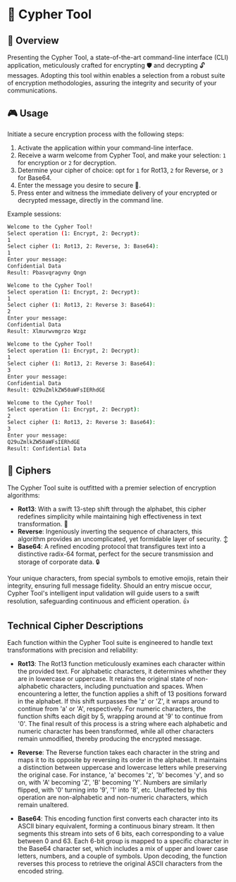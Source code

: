 # 🚀 Cypher Tool

## 🌟 Overview

Presenting the Cypher Tool, a state-of-the-art command-line interface (CLI) application, meticulously crafted for encrypting 🛡️ and decrypting 🔓 messages. Adopting this tool within enables a selection from a robust suite of encryption methodologies, assuring the integrity and security of your communications.

## 🎮 Usage

Initiate a secure encryption process with the following steps:

1. Activate the application within your command-line interface.
2. Receive a warm welcome from Cypher Tool, and make your selection: `1` for encryption or `2` for decryption.
3. Determine your cipher of choice: opt for `1` for Rot13, `2` for Reverse, or `3` for Base64.
4. Enter the message you desire to secure 📝.
5. Press enter and witness the immediate delivery of your encrypted or decrypted message, directly in the command line.

Example sessions:

```bash
Welcome to the Cypher Tool!
Select operation (1: Encrypt, 2: Decrypt):
1
Select cipher (1: Rot13, 2: Reverse, 3: Base64):
1
Enter your message:
Confidential Data
Result: Pbasvqragvny Qngn
```
```bash
Welcome to the Cypher Tool!
Select operation (1: Encrypt, 2: Decrypt):
1
Select cipher (1: Rot13, 2: Reverse 3: Base64):
2
Enter your message:
Confidential Data
Result: Xlmurwvmgrzo Wzgz
```
```bash
Welcome to the Cypher Tool!
Select operation (1: Encrypt, 2: Decrypt):
1
Select cipher (1: Rot13, 2: Reverse 3: Base64):
3
Enter your message:
Confidential Data
Result: Q29uZmlkZW50aWFsIERhdGE
```
```bash
Welcome to the Cypher Tool!
Select operation (1: Encrypt, 2: Decrypt):
2
Select cipher (1: Rot13, 2: Reverse 3: Base64):
3
Enter your message:
Q29uZmlkZW50aWFsIERhdGE
Result: Confidential Data
```
## 🧩 Ciphers

The Cypher Tool suite is outfitted with a premier selection of encryption algorithms:

- **Rot13**: With a swift 13-step shift through the alphabet, this cipher redefines simplicity while maintaining high effectiveness in text transformation. 🔄
- **Reverse**: Ingeniously inverting the sequence of characters, this algorithm provides an uncomplicated, yet formidable layer of security. ↕️
- **Base64**: A refined encoding protocol that transfigures text into a distinctive radix-64 format, perfect for the secure transmission and storage of corporate data. 🔒

Your unique characters, from special symbols to emotive emojis, retain their integrity, ensuring full message fidelity. Should an entry miscue occur, Cypher Tool's intelligent input validation will guide users to a swift resolution, safeguarding continuous and efficient operation. 👍

## Technical Cipher Descriptions

Each function within the Cypher Tool suite is engineered to handle text transformations with precision and reliability:

- **Rot13**: The Rot13 function meticulously examines each character within the provided text. For alphabetic characters, it determines whether they are in lowercase or uppercase. It retains the original state of non-alphabetic characters, including punctuation and spaces. When encountering a letter, the function applies a shift of 13 positions forward in the alphabet. If this shift surpasses the 'z' or 'Z', it wraps around to continue from 'a' or 'A', respectively. For numeric characters, the function shifts each digit by 5, wrapping around at '9' to continue from '0'. The final result of this process is a string where each alphabetic and numeric character has been transformed, while all other characters remain unmodified, thereby producing the encrypted message.

- **Reverse**: The Reverse function takes each character in the string and maps it to its opposite by reversing its order in the alphabet. It maintains a distinction between uppercase and lowercase letters while preserving the original case. For instance, 'a' becomes 'z', 'b' becomes 'y', and so on, with 'A' becoming 'Z', 'B' becoming 'Y'. Numbers are similarly flipped, with '0' turning into '9', '1' into '8', etc. Unaffected by this operation are non-alphabetic and non-numeric characters, which remain unaltered.

- **Base64**: This encoding function first converts each character into its ASCII binary equivalent, forming a continuous binary stream. It then segments this stream into sets of 6 bits, each corresponding to a value between 0 and 63. Each 6-bit group is mapped to a specific character in the Base64 character set, which includes a mix of upper and lower case letters, numbers, and a couple of symbols. Upon decoding, the function reverses this process to retrieve the original ASCII characters from the encoded string.